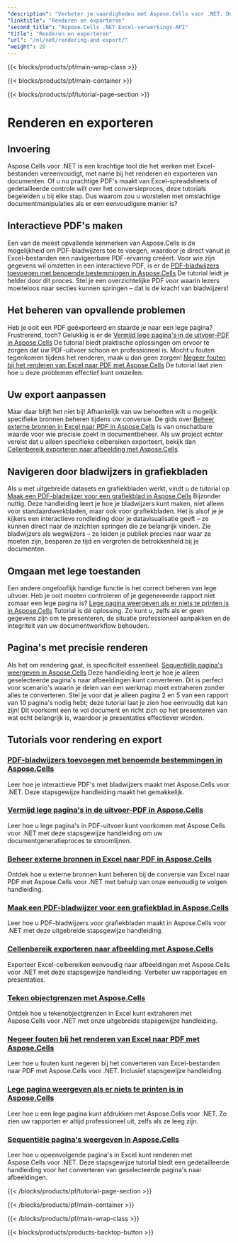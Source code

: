 ```yaml
---
"description": "Verbeter je vaardigheden met Aspose.Cells voor .NET. Duik in tutorials voor het renderen, exporteren en maken van interactieve Excel PDF-documenten."
"linktitle": "Renderen en exporteren"
"second_title": "Aspose.Cells .NET Excel-verwerkings-API"
"title": "Renderen en exporteren"
"url": "/nl/net/rendering-and-export/"
"weight": 20
---
```


{{< blocks/products/pf/main-wrap-class >}}

{{< blocks/products/pf/main-container >}}

{{< blocks/products/pf/tutorial-page-section >}}

# Renderen en exporteren

## Invoering

Aspose.Cells voor .NET is een krachtige tool die het werken met Excel-bestanden vereenvoudigt, met name bij het renderen en exporteren van documenten. Of u nu prachtige PDF's maakt van Excel-spreadsheets of gedetailleerde controle wilt over het conversieproces, deze tutorials begeleiden u bij elke stap. Dus waarom zou u worstelen met omslachtige documentmanipulaties als er een eenvoudigere manier is?

## Interactieve PDF's maken

Een van de meest opvallende kenmerken van Aspose.Cells is de mogelijkheid om PDF-bladwijzers toe te voegen, waardoor je direct vanuit je Excel-bestanden een navigeerbare PDF-ervaring creëert. Voor wie zijn gegevens wil omzetten in een interactieve PDF, is er de [PDF-bladwijzers toevoegen met benoemde bestemmingen in Aspose.Cells](./add-pdf-bookmarks/) De tutorial leidt je helder door dit proces. Stel je een overzichtelijke PDF voor waarin lezers moeiteloos naar secties kunnen springen – dat is de kracht van bladwijzers!

## Het beheren van opvallende problemen

Heb je ooit een PDF geëxporteerd en staarde je naar een lege pagina? Frustrerend, toch? Gelukkig is er de [Vermijd lege pagina's in de uitvoer-PDF in Aspose.Cells](./avoid-blank-page-in-output-pdf/) De tutorial biedt praktische oplossingen om ervoor te zorgen dat uw PDF-uitvoer schoon en professioneel is. Mocht u fouten tegenkomen tijdens het renderen, maak u dan geen zorgen! [Negeer fouten bij het renderen van Excel naar PDF met Aspose.Cells](./ignore-errors-while-rendering/) De tutorial laat zien hoe u deze problemen effectief kunt omzeilen.

## Uw export aanpassen

Maar daar blijft het niet bij! Afhankelijk van uw behoeften wilt u mogelijk specifieke bronnen beheren tijdens uw conversie. De gids over [Beheer externe bronnen in Excel naar PDF in Aspose.Cells](./control-loading-of-external-resources/) is van onschatbare waarde voor wie precisie zoekt in documentbeheer. Als uw project echter vereist dat u alleen specifieke celbereiken exporteert, bekijk dan [Cellenbereik exporteren naar afbeelding met Aspose.Cells](./export-range-of-cells-to-image/).

## Navigeren door bladwijzers in grafiekbladen

Als u met uitgebreide datasets en grafiekbladen werkt, vindt u de tutorial op [Maak een PDF-bladwijzer voor een grafiekblad in Aspose.Cells](./create-pdf-bookmark-entry-for-chart-sheet/) Bijzonder nuttig. Deze handleiding leert je hoe je bladwijzers kunt maken, niet alleen voor standaardwerkbladen, maar ook voor grafiekbladen. Het is alsof je je kijkers een interactieve rondleiding door je datavisualisatie geeft – ze kunnen direct naar de inzichten springen die ze belangrijk vinden. Zie bladwijzers als wegwijzers – ze leiden je publiek precies naar waar ze moeten zijn, besparen ze tijd en vergroten de betrokkenheid bij je documenten.

## Omgaan met lege toestanden

Een andere ongelooflijk handige functie is het correct beheren van lege uitvoer. Heb je ooit moeten controleren of je gegenereerde rapport niet zomaar een lege pagina is? [Lege pagina weergeven als er niets te printen is in Aspose.Cells](./output-blank-page-when-nothing-to-print/) Tutorial is dé oplossing. Zo kunt u, zelfs als er geen gegevens zijn om te presenteren, de situatie professioneel aanpakken en de integriteit van uw documentworkflow behouden.

## Pagina's met precisie renderen

Als het om rendering gaat, is specificiteit essentieel. [Sequentiële pagina's weergeven in Aspose.Cells](./render-limited-number-of-sequential-pages/) Deze handleiding leert je hoe je alleen geselecteerde pagina's naar afbeeldingen kunt converteren. Dit is perfect voor scenario's waarin je delen van een werkmap moet extraheren zonder alles te converteren. Stel je voor dat je alleen pagina 2 en 5 van een rapport van 10 pagina's nodig hebt; deze tutorial laat je zien hoe eenvoudig dat kan zijn! Dit voorkomt een te vol document en richt zich op het presenteren van wat echt belangrijk is, waardoor je presentaties effectiever worden.

## Tutorials voor rendering en export
### [PDF-bladwijzers toevoegen met benoemde bestemmingen in Aspose.Cells](./add-pdf-bookmarks/)
Leer hoe je interactieve PDF's met bladwijzers maakt met Aspose.Cells voor .NET. Deze stapsgewijze handleiding maakt het gemakkelijk.
### [Vermijd lege pagina's in de uitvoer-PDF in Aspose.Cells](./avoid-blank-page-in-output-pdf/)
Leer hoe u lege pagina's in PDF-uitvoer kunt voorkomen met Aspose.Cells voor .NET met deze stapsgewijze handleiding om uw documentgeneratieproces te stroomlijnen.
### [Beheer externe bronnen in Excel naar PDF in Aspose.Cells](./control-loading-of-external-resources/)
Ontdek hoe u externe bronnen kunt beheren bij de conversie van Excel naar PDF met Aspose.Cells voor .NET met behulp van onze eenvoudig te volgen handleiding.
### [Maak een PDF-bladwijzer voor een grafiekblad in Aspose.Cells](./create-pdf-bookmark-entry-for-chart-sheet/)
Leer hoe u PDF-bladwijzers voor grafiekbladen maakt in Aspose.Cells voor .NET met deze uitgebreide stapsgewijze handleiding.
### [Cellenbereik exporteren naar afbeelding met Aspose.Cells](./export-range-of-cells-to-image/)
Exporteer Excel-celbereiken eenvoudig naar afbeeldingen met Aspose.Cells voor .NET met deze stapsgewijze handleiding. Verbeter uw rapportages en presentaties.
### [Teken objectgrenzen met Aspose.Cells](./get-draw-object-and-bound/)
Ontdek hoe u tekenobjectgrenzen in Excel kunt extraheren met Aspose.Cells voor .NET met onze uitgebreide stapsgewijze handleiding.
### [Negeer fouten bij het renderen van Excel naar PDF met Aspose.Cells](./ignore-errors-while-rendering/)
Leer hoe u fouten kunt negeren bij het converteren van Excel-bestanden naar PDF met Aspose.Cells voor .NET. Inclusief stapsgewijze handleiding.
### [Lege pagina weergeven als er niets te printen is in Aspose.Cells](./output-blank-page-when-nothing-to-print/)
Leer hoe u een lege pagina kunt afdrukken met Aspose.Cells voor .NET. Zo zien uw rapporten er altijd professioneel uit, zelfs als ze leeg zijn.
### [Sequentiële pagina's weergeven in Aspose.Cells](./render-limited-number-of-sequential-pages/)
Leer hoe u opeenvolgende pagina's in Excel kunt renderen met Aspose.Cells voor .NET. Deze stapsgewijze tutorial biedt een gedetailleerde handleiding voor het converteren van geselecteerde pagina's naar afbeeldingen.

{{< /blocks/products/pf/tutorial-page-section >}}

{{< /blocks/products/pf/main-container >}}

{{< /blocks/products/pf/main-wrap-class >}}

{{< blocks/products/products-backtop-button >}}